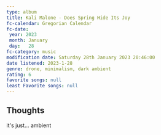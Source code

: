 ```yaml
---
type: album 
title: Kali Malone - Does Spring Hide Its Joy
fc-calendar: Gregorian Calendar
fc-date: 
 year: 2023
 month: January
 day:   28
fc-category: music
modification date: Saturday 28th January 2023 20:46:00
date listened: 2023-1-28 
genre: drone, minimalism, dark ambient 
rating: 6
favorite songs: null
least Favorite songs: null
---
```

## Thoughts

it's just... ambient 
